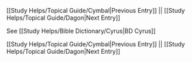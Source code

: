 [[Study Helps/Topical Guide/Cymbal|Previous Entry]]  ||  [[Study Helps/Topical Guide/Dagon|Next Entry]]

 See [[Study Helps/Bible Dictionary/Cyrus|BD Cyrus]]

[[Study Helps/Topical Guide/Cymbal|Previous Entry]]  ||  [[Study Helps/Topical Guide/Dagon|Next Entry]]